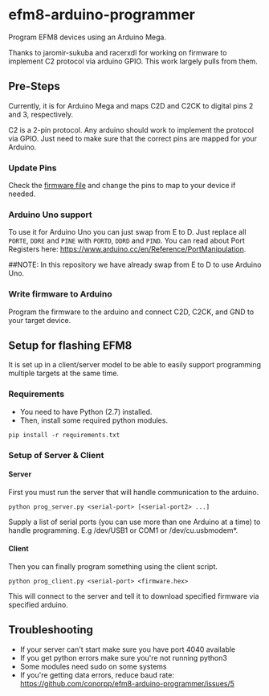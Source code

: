 # efm8-arduino-programmer
Program EFM8 devices using an Arduino Mega.

Thanks to jaromir-sukuba and racerxdl for working on firmware to implement C2 protocol via arduino GPIO.  This work largely pulls from them.

## Pre-Steps
Currently, it is for Arduino Mega and maps C2D and C2CK to digital pins 2 and 3, respectively. 

C2 is a 2-pin protocol.  Any arduino should work to implement the protocol via GPIO.  Just need to make sure that the correct pins are mapped for your Arduino.

### Update Pins
Check the [firmware file](https://github.com/conorpp/efm8-arduino-programmer/blob/master/prog/prog.ino#L11) and change the pins to map to your device if needed.

### Arduino Uno support
To use it for Arduino Uno you can just swap from E to D. Just replace all `PORTE`, `DDRE` and `PINE` with `PORTD`, `DDRD` and `PIND`. You can read about Port Registers here: https://www.arduino.cc/en/Reference/PortManipulation.

##NOTE: In this repository we have already swap from E to D to use Arduino Uno.

### Write firmware to Arduino
Program the firmware to the arduino and connect C2D, C2CK, and GND to your target device.

## Setup for flashing EFM8
It is set up in a client/server model to be able to easily support programming multiple targets at the same time.

### Requirements
- You need to have Python (2.7) installed.
- Then, install some required python modules.

```
pip install -r requirements.txt
```

### Setup of Server & Client

#### Server 
First you must run the server that will handle communication to the arduino.

```
python prog_server.py <serial-port> [<serial-port2> ...]
```

Supply a list of serial ports (you can use more than one Arduino at a time) to handle programming.  E.g /dev/USB1 or COM1 or /dev/cu.usbmodem*.

#### Client
Then you can finally program something using the client script.

```
python prog_client.py <serial-port> <firmware.hex>
```

This will connect to the server and tell it to download specified firmware via specified arduino.

## Troubleshooting

- If your server can't start make sure you have port 4040 available
- If you get python errors make sure you're not running python3
- Some modules need sudo on some systems
- If you're getting data errors, reduce baud rate: https://github.com/conorpp/efm8-arduino-programmer/issues/5

